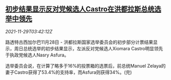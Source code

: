<!--1638158462000-->
[初步结果显示反对党候选人Castro在洪都拉斯总统选举中领先](https://cn.reuters.com/article/honduras-election-1128-sun-idCNKBS2IE06Y)
------

<div><i>2021-11-29T03:42:12Z</i></div><p>路透特古西加尔巴11月28日 - 洪都拉斯国家选举委员会的初步部分计票结果显示，周日总统选举的初步结果显示，左派反对党候选人Xiomara Castro明显领先于执政党候选人Nasry Asfura。</p><p>选举委员会说，在计算了略多于16%的投票箱的选票后，前总统Manuel Zelaya的妻子Castro获得了53.4%的支持率，而Asfura则获得34%。(完)</p>
